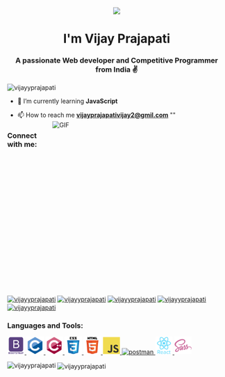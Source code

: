 <div align="center">
<img src="https://user-images.githubusercontent.com/42115530/92640221-9728ca00-f2fa-11ea-8994-c72b26e937de.gif" align="center"/>
</div>
<h1 align="center">I'm Vijay Prajapati</h1>
<h3 align="center">A passionate Web developer and Competitive Programmer from India ✌</h3>

<p align="left"> <img src="https://komarev.com/ghpvc/?username=vijayyprajapati&label=Profile%20views&color=0e75b6&style=flat" alt="vijayyprajapati" /> </p>

- 🌱 I’m currently learning **JavaScript**

- 📫 How to reach me **vijayprajapativijay2@gmil.com**
"<img align="right" width="400px" height="400px" alt="GIF" src="https://media.giphy.com/media/USV0ym3bVWQJJmNu3N/giphy.gif" />" 
<h3 align="left">Connect with me:</h3>
<p align="left">
<a href="https://twitter.com/vijayyprajapati" target="blank"><img align="center" src="https://raw.githubusercontent.com/rahuldkjain/github-profile-readme-generator/master/src/images/icons/Social/twitter.svg" alt="vijayyprajapati" height="30" width="40" /></a>
<a href="https://linkedin.com/in/vijayyprajapati" target="blank"><img align="center" src="https://raw.githubusercontent.com/rahuldkjain/github-profile-readme-generator/master/src/images/icons/Social/linked-in-alt.svg" alt="vijayyprajapati" height="30" width="40" /></a>
<a href="https://instagram.com/vijayyprajapati" target="blank"><img align="center" src="https://raw.githubusercontent.com/rahuldkjain/github-profile-readme-generator/master/src/images/icons/Social/instagram.svg" alt="vijayyprajapati" height="30" width="40" /></a>
<a href="https://www.codechef.com/users/vijayyprajapati" target="blank"><img align="center" src="https://cdn.jsdelivr.net/npm/simple-icons@3.1.0/icons/codechef.svg" alt="vijayyprajapati" height="30" width="40" /></a>
<a href="https://codeforces.com/profile/vijayyprajapati" target="blank"><img align="center" src="https://cdn.jsdelivr.net/npm/simple-icons@3.0.1/icons/codeforces.svg" alt="vijayyprajapati" height="30" width="40" /></a>
</p>


<h3 align="left">Languages and Tools:</h3>
<p align="left"> <a href="https://getbootstrap.com" target="_blank"> <img src="https://raw.githubusercontent.com/devicons/devicon/master/icons/bootstrap/bootstrap-plain-wordmark.svg" alt="bootstrap" width="40" height="40"/> </a> <a href="https://www.cprogramming.com/" target="_blank"> <img src="https://raw.githubusercontent.com/devicons/devicon/master/icons/c/c-original.svg" alt="c" width="40" height="40"/> </a> <a href="https://www.w3schools.com/cpp/" target="_blank"> <img src="https://raw.githubusercontent.com/devicons/devicon/master/icons/cplusplus/cplusplus-original.svg" alt="cplusplus" width="40" height="40"/> </a> <a href="https://www.w3schools.com/css/" target="_blank"> <img src="https://raw.githubusercontent.com/devicons/devicon/master/icons/css3/css3-original-wordmark.svg" alt="css3" width="40" height="40"/> </a> <a href="https://www.w3.org/html/" target="_blank"> <img src="https://raw.githubusercontent.com/devicons/devicon/master/icons/html5/html5-original-wordmark.svg" alt="html5" width="40" height="40"/> </a> <a href="https://developer.mozilla.org/en-US/docs/Web/JavaScript" target="_blank"> <img src="https://raw.githubusercontent.com/devicons/devicon/master/icons/javascript/javascript-original.svg" alt="javascript" width="40" height="40"/> </a> <a href="https://postman.com" target="_blank"> <img src="https://www.vectorlogo.zone/logos/getpostman/getpostman-icon.svg" alt="postman" width="40" height="40"/> </a> <a href="https://reactjs.org/" target="_blank"> <img src="https://raw.githubusercontent.com/devicons/devicon/master/icons/react/react-original-wordmark.svg" alt="react" width="40" height="40"/> </a> <a href="https://sass-lang.com" target="_blank"> <img src="https://raw.githubusercontent.com/devicons/devicon/master/icons/sass/sass-original.svg" alt="sass" width="40" height="40"/> </a> </p>


<p><img align="left" src="https://github-readme-stats.vercel.app/api/top-langs?username=vijayyprajapati&show_icons=true&locale=en&layout=compact" alt="vijayyprajapati" /></p>


<p>&nbsp;<img align="center" width="400px" margin-top="20px" src="https://github-readme-stats.vercel.app/api?username=vijayyprajapati&show_icons=true&locale=en" alt="vijayyprajapati" /></p>

